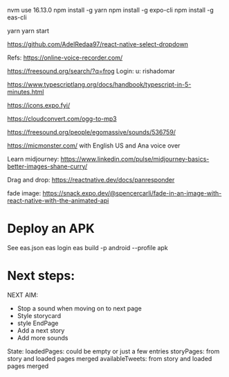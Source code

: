 nvm use 16.13.0
npm install -g yarn
npm install -g expo-cli
npm install -g eas-cli

yarn
yarn start

https://github.com/AdelRedaa97/react-native-select-dropdown

Refs:
https://online-voice-recorder.com/

https://freesound.org/search/?q=frog
Login: u: rishadomar

https://www.typescriptlang.org/docs/handbook/typescript-in-5-minutes.html

https://icons.expo.fyi/

https://cloudconvert.com/ogg-to-mp3

https://freesound.org/people/egomassive/sounds/536759/


https://micmonster.com/ with English US and Ana voice over

Learn midjourney: https://www.linkedin.com/pulse/midjourney-basics-better-images-shane-curry/

Drag and drop: https://reactnative.dev/docs/panresponder

fade image: https://snack.expo.dev/@spencercarli/fade-in-an-image-with-react-native-with-the-animated-api

# Deploy an APK

See eas.json
eas login
eas build -p android --profile apk


# Next steps:
NEXT AIM:
* Stop a sound when moving on to next page
* Style storycard
* style EndPage
* Add a next story
* Add more sounds





State:
    loadedPages: could be empty or just a few entries
    storyPages: from story and loaded pages merged
    availableTweets: from story and loaded pages merged






